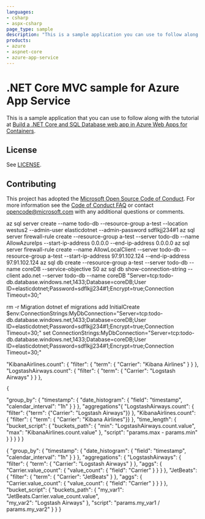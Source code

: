 ```yaml
---
languages:
- csharp
- aspx-csharp
page_type: sample
description: "This is a sample application you can use to follow along w/ the Build a .NET Core and SQL Database web app in Azure Web Apps for Containers tutorial."
products:
- azure
- aspnet-core
- azure-app-service
---
```


# .NET Core MVC sample for Azure App Service

This is a sample application that you can use to follow along with the tutorial at 
[Build a .NET Core and SQL Database web app in Azure Web Apps for Containers](https://docs.microsoft.com/azure/app-service/containers/tutorial-dotnetcore-sqldb-app). 

## License

See [LICENSE](LICENSE.md).

## Contributing

This project has adopted the [Microsoft Open Source Code of Conduct](https://opensource.microsoft.com/codeofconduct/). For more information see the [Code of Conduct FAQ](https://opensource.microsoft.com/codeofconduct/faq/) or contact [opencode@microsoft.com](mailto:opencode@microsoft.com) with any additional questions or comments.



az sql server create --name todo-db --resource-group a-test --location westus2 --admin-user elasticdotnet --admin-password sdflkjj234#1
az sql server firewall-rule create --resource-group a-test --server todo-db --name AllowAzureIps --start-ip-address 0.0.0.0 --end-ip-address 0.0.0.0
az sql server firewall-rule create --name AllowLocalClient --server todo-db --resource-group a-test --start-ip-address 97.91.102.124 --end-ip-address 97.91.102.124
az sql db create --resource-group a-test --server todo-db --name coreDB --service-objective S0
az sql db show-connection-string --client ado.net --server todo-db --name coreDB
"Server=tcp:todo-db.database.windows.net,1433;Database=coreDB;User ID=elasticdotnet;Password=sdflkjj234#1;Encrypt=true;Connection Timeout=30;"

rm -r Migration
dotnet ef migrations add InitialCreate
$env:ConnectionStrings:MyDbConnection="Server=tcp:todo-db.database.windows.net,1433;Database=coreDB;User ID=elasticdotnet;Password=sdflkjj234#1;Encrypt=true;Connection Timeout=30;"
set ConnectionStrings:MyDbConnection="Server=tcp:todo-db.database.windows.net,1433;Database=coreDB;User ID=elasticdotnet;Password=sdflkjj234#1;Encrypt=true;Connection Timeout=30;"


"KibanaAirlines.count": {
      "filter": {
        "term": {
          "Carrier": "Kibana Airlines"
        }
      }
    },
    "LogstashAirways.count": {
      "filter": {
        "term": {
          "Carrier": "Logstash Airways"
        }
      }
    },


    {
  "group_by": {
    "timestamp": {
      "date_histogram": {
        "field": "timestamp",
        "calendar_interval": "1h"
      }
    }
  },
  "aggregations"{
    "LogstashAirways.count": {
      "filter": {"term": {"Carrier": "Logstash Airways"}}
    },
     "KibanaAirlines.count": {
      "filter": { "term": { "Carrier": "Kibana Airlines"}}
    },
    "time_length": { 
      "bucket_script": {
         "buckets_path": { 
           "min": "LogstashAirways.count.value",
           "max": "KibanaAirlines.count.value"
            },
          "script": "params.max - params.min" 
        }
      }
    }
  }
}

{
  "group_by": {
    "timestamp": {
      "date_histogram": {
        "field": "timestamp",
        "calendar_interval": "1h"
      }
    }
  },
  "aggregations": {
    "LogstashAirways": {
      "filter": {
        "term": {
          "Carrier": "Logstash Airways"
        }
      },
      "aggs": {
        "Carrier.value_count": {
          "value_count": {
            "field": "Carrier"
          }
        }
      }
    },
    "JetBeats": {
      "filter": {
        "term": {
          "Carrier": "JetBeats"
        }
      },
      "aggs": {
        "Carrier.value_count": {
          "value_count": {
            "field": "Carrier"
          }
        }
      }
    },
    "bucket_script": {
    "buckets_path": {
      "my_var1": "JetBeats.Carrier.value_count.value",                     
      "my_var2": "Logstash Airways"
    },
    "script": "params.my_var1 / params.my_var2"
  }
  }
}